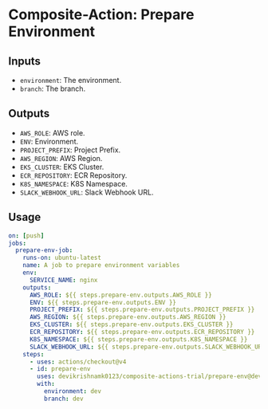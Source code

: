 # Composite-Action: Prepare Environment

## Inputs
- `environment`: The environment.
- `branch`: The branch.

## Outputs
- `AWS_ROLE`: AWS role.
- `ENV`: Environment.
- `PROJECT_PREFIX`: Project Prefix.
- `AWS_REGION`: AWS Region.
- `EKS_CLUSTER`: EKS Cluster.
- `ECR_REPOSITORY`: ECR Repository.
- `K8S_NAMESPACE`: K8S Namespace.
- `SLACK_WEBHOOK_URL`: Slack Webhook URL.

## Usage
```yaml
on: [push]
jobs:
  prepare-env-job:
    runs-on: ubuntu-latest
    name: A job to prepare environment variables
    env:
      SERVICE_NAME: nginx
    outputs:
      AWS_ROLE: ${{ steps.prepare-env.outputs.AWS_ROLE }}
      ENV: ${{ steps.prepare-env.outputs.ENV }}
      PROJECT_PREFIX: ${{ steps.prepare-env.outputs.PROJECT_PREFIX }}
      AWS_REGION: ${{ steps.prepare-env.outputs.AWS_REGION }}
      EKS_CLUSTER: ${{ steps.prepare-env.outputs.EKS_CLUSTER }}
      ECR_REPOSITORY: ${{ steps.prepare-env.outputs.ECR_REPOSITORY }}
      K8S_NAMESPACE: ${{ steps.prepare-env.outputs.K8S_NAMESPACE }}
      SLACK_WEBHOOK_URL: ${{ steps.prepare-env.outputs.SLACK_WEBHOOK_URL }}
    steps:
      - uses: actions/checkout@v4
      - id: prepare-env
        uses: devikrishnamk0123/composite-actions-trial/prepare-env@dev
        with: 
          environment: dev
          branch: dev
